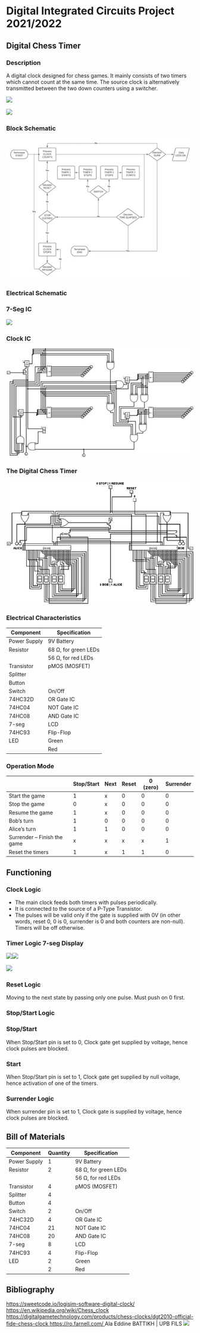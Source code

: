 # Digital Integrated Circuits Project 2021/2022

## Digital Chess Timer 

### Description 

A digital clock designed for chess games. It mainly consists of two timers which cannot count at the same time. The source clock is alternatively transmitted between the two down counters using a switcher. 

![](Aspose.Words.976523d5-629c-46d0-9799-fda399ba6124.001.png)

![](Aspose.Words.976523d5-629c-46d0-9799-fda399ba6124.002.png)

### Block Schematic 

![](Aspose.Words.976523d5-629c-46d0-9799-fda399ba6124.003.jpeg)

### Electrical Schematic 

### 7-Seg IC 

![](Aspose.Words.976523d5-629c-46d0-9799-fda399ba6124.004.png)

### Clock IC 

![](Aspose.Words.976523d5-629c-46d0-9799-fda399ba6124.005.jpeg)

### The Digital Chess Timer 

![](Aspose.Words.976523d5-629c-46d0-9799-fda399ba6124.006.jpeg)

### Electrical Characteristics 



|Component |Specification |
| - | - |
|Power Supply |9V Battery |
|Resistor |68 Ω, for green LEDs |
||56 Ω, for red LEDs |
|Transistor |pMOS (MOSFET) |
|Splitter ||
|Button ||
|Switch |On/Off |
|74HC32D |OR Gate IC |
|74HC04 |NOT Gate IC |
|74HC08 |AND Gate IC |
|7-seg  |LCD |
|74HC93 |Flip-Flop |
|LED |Green |
||Red |
### Operation Mode 



||Stop/Start |Next |Reset |0 (zero) |Surrender |
| :- | - | - | - | - | - |
|Start the game |1 |x |0 |0 |0 |
|Stop the game |0 |x |0 |0 |0 |
|Resume the game |1 |x |0 |0 |0 |
|Bob’s turn |1 |0 |0 |0 |0 |
|Alice’s turn |1 |1 |0 |0 |0 |
|Surrender – Finish the game |x |x |x |x |1 |
|Reset the timers |1 |x |1 |1 |0 |
## Functioning 

### Clock Logic 

- The main clock feeds both timers with pulses periodically. 
- It is connected to the source of a P-Type Transistor. 
- The pulses will be valid only if the gate is supplied with 0V (in other words, reset 0, 0 is 0, surrender is 0 and both counters are non-null). Timers will be off otherwise. 

### Timer Logic 7-seg Display 

![](Aspose.Words.976523d5-629c-46d0-9799-fda399ba6124.007.png)![](Aspose.Words.976523d5-629c-46d0-9799-fda399ba6124.008.png)

![](Aspose.Words.976523d5-629c-46d0-9799-fda399ba6124.009.png)

### Reset Logic 

Moving to the next state by passing only one pulse. Must push on 0 first. 

### Stop/Start Logic 

### Stop/Start 

When Stop/Start pin is set to 0, Clock gate get supplied by voltage, hence clock pulses are blocked.  

### Start 

When Stop/Start pin is set to 1, Clock gate get supplied by null voltage, hence activation of one of the timers.  

### Surrender Logic 

When surrender pin is set to 1, Clock gate is supplied by voltage, hence clock pulses are blocked.  

## Bill of Materials 



|Component |Quantity |Specification |
| - | - | - |
|Power Supply |1 |9V Battery |
|Resistor |2 |68 Ω, for green LEDs |
|||56 Ω, for red LEDs |
|Transistor |4 |pMOS (MOSFET) |
|Splitter |4 ||
|Button |4 ||
|Switch |2 |On/Off |
|74HC32D |4 |OR Gate IC |
|74HC04 |21 |NOT Gate IC |
|74HC08 |20 |AND Gate IC |
|7-seg  |8 |LCD |
|74HC93 |4 |Flip-Flop |
|LED |2 |Green |
||2 |Red |
## Bibliography 

[https://sweetcode.io/logisim-software-digital-clock/ ](https://sweetcode.io/logisim-software-digital-clock/)[https://en.wikipedia.org/wiki/Chess_clock ](https://en.wikipedia.org/wiki/Chess_clock)[https://digitalgametechnology.com/products/chess-clocks/dgt2010-official-fide-chess-clock ](https://digitalgametechnology.com/products/chess-clocks/dgt2010-official-fide-chess-clock)[https://ro.farnell.com/ ](https://ro.farnell.com/)
Ala Eddine BATTIKH | UPB FILS ![](Aspose.Words.976523d5-629c-46d0-9799-fda399ba6124.010.png)
